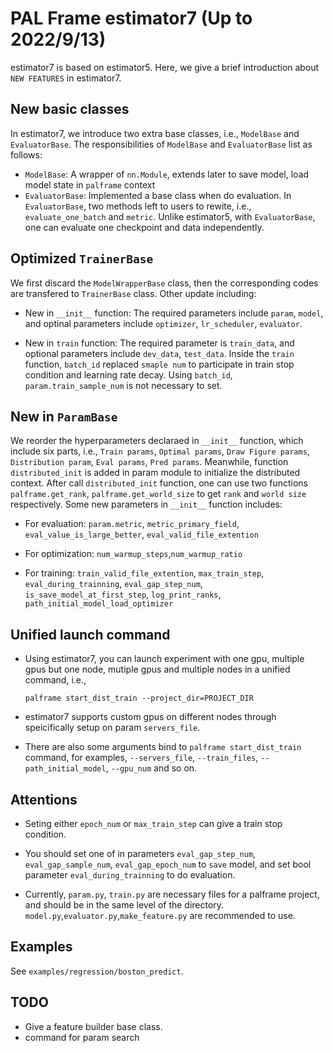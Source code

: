 
# PAL Frame estimator7 (Up to 2022/9/13)

estimator7 is based on estimator5. Here, we give a brief introduction about `NEW FEATURES` in estimator7.


## New basic classes

   In estimator7, we introduce two extra base classes, i.e., `ModelBase` and `EvaluatorBase`. The responsibilities of `ModelBase` and `EvaluatorBase` list as follows:
   -  `ModelBase`: A wrapper of `nn.Module`, extends later to save model, load model state in `palframe` context
   - `EvaluatorBase`: Implemented a base class when do evaluation. In `EvaluatorBase`, two methods left to users to rewite, i.e., `evaluate_one_batch` and `metric`. Unlike estimator5, with `EvaluatorBase`, one can evaluate  one checkpoint and data independently. 

## Optimized  `TrainerBase`
  
  We first discard the `ModelWrapperBase` class, then the corresponding codes are transfered to `TrainerBase` class. Other update including:
  - New in `__init__` function: The required parameters include `param`, `model`, and optinal parameters include `optimizer`, `lr_scheduler`, `evaluator`.

  - New in `train` function: The  required parameter is `train_data`, and optional parameters include `dev_data`,  `test_data`. Inside the `train` function, `batch_id` replaced `smaple num` to participate in  train stop condition and learning rate decay. Using `batch_id`, `param.train_sample_num` is not necessary to set.


## New in `ParamBase`
  We reorder the hyperparameters declaraed in `__init__` function, which include six parts, i.e., `Train params`, `Optimal params`, `Draw Figure params`, `Distribution param`,  `Eval params`, `Pred params`. Meanwhile, function `distributed_init` is added in param module to initialize the distributed context. After call `distributed_init` function, one can use two functions `palframe.get_rank`, `palframe.get_world_size`  to get `rank` and `world size` respectively. Some new parameters in `__init__` function includes:

  - For evaluation: `param.metric`, `metric_primary_field`, `eval_value_is_large_better`, `eval_valid_file_extention`

  - For optimization: `num_warmup_steps`,`num_warmup_ratio`

  - For training: `train_valid_file_extention`, `max_train_step`, `eval_during_trainning`, `eval_gap_step_num`, `is_save_model_at_first_step`, `log_print_ranks`, `path_initial_model_load_optimizer`

   
## Unified launch command

  - Using estimator7, you can launch experiment with one gpu, multiple gpus but one node, mutiple gpus and multiple nodes in a unified command, i.e., 

      ```palframe start_dist_train --project_dir=PROJECT_DIR ```


  - estimator7 supports custom gpus on different nodes through speicifically setup on param `servers_file`. 
  
 -  There are also some arguments bind to `palframe start_dist_train` command, for examples,   `--servers_file`, `--train_files`, `--path_initial_model`, `--gpu_num` and so on.

## Attentions
  - Seting either `epoch_num` or  `max_train_step` can give a train stop condition.
  - You should set one of in parameters `eval_gap_step_num`, `eval_gap_sample_num`, `eval_gap_epoch_num` to `save` model, and set  bool parameter `eval_during_trainning` to do evaluation.

  - Currently, `param.py`,  `train.py` are necessary files for a palframe project, and should be in the same level of the directory. `model.py`,`evaluator.py`,`make_feature.py` are  recommended to use.
  

## Examples
  See `examples/regression/boston_predict`.


## TODO
   - Give a feature builder base class.
   - command for param search 
    

